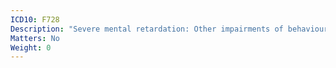 ```yaml
---
ICD10: F728
Description: "Severe mental retardation: Other impairments of behaviour"
Matters: No
Weight: 0
---
```

